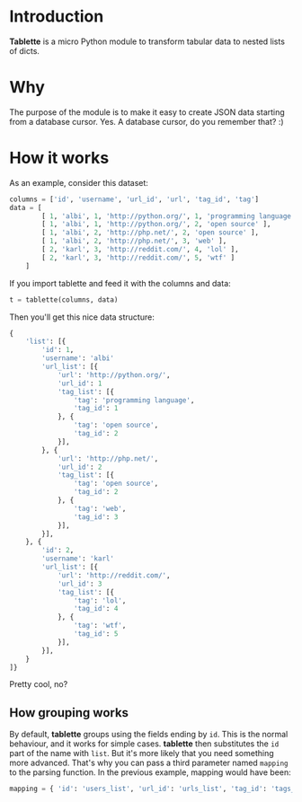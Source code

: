 Introduction
============

**Tablette** is a micro Python module to transform tabular data to nested
lists of dicts.


Why
===

The purpose of the module is to make it easy to create JSON data starting
from a database cursor. Yes. A database cursor, do you remember that? :)


How it works
============

As an example, consider this dataset:

```python
columns = ['id', 'username', 'url_id', 'url', 'tag_id', 'tag']
data = [
        [ 1, 'albi', 1, 'http://python.org/', 1, 'programming language' ],
        [ 1, 'albi', 1, 'http://python.org/', 2, 'open source' ],
        [ 1, 'albi', 2, 'http://php.net/', 2, 'open source' ],
        [ 1, 'albi', 2, 'http://php.net/', 3, 'web' ],
        [ 2, 'karl', 3, 'http://reddit.com/', 4, 'lol' ],
        [ 2, 'karl', 3, 'http://reddit.com/', 5, 'wtf' ]
    ]
```

If you import tablette and feed it with the columns and data:

```python
t = tablette(columns, data)
```

Then you'll get this nice data structure:

```python
{
    'list': [{
        'id': 1,
        'username': 'albi'
        'url_list': [{
            'url': 'http://python.org/',
            'url_id': 1
            'tag_list': [{
                'tag': 'programming language',
                'tag_id': 1
            }, {
                'tag': 'open source',
                'tag_id': 2
            }],
        }, {
            'url': 'http://php.net/',
            'url_id': 2
            'tag_list': [{
                'tag': 'open source',
                'tag_id': 2
            }, {
                'tag': 'web',
                'tag_id': 3
            }],
        }],
    }, {
        'id': 2,
        'username': 'karl'
        'url_list': [{
            'url': 'http://reddit.com/',
            'url_id': 3
            'tag_list': [{
                'tag': 'lol',
                'tag_id': 4
            }, {
                'tag': 'wtf',
                'tag_id': 5
            }],
        }],
    }
]}
```

Pretty cool, no?


How grouping works
------------------

By default, **tablette** groups using the fields ending by `id`. This is the
normal behaviour, and it works for simple cases. **tablette** then substitutes
the `id` part of the name with `list`.
But it's more likely that you need something more advanced. That's why you can
pass a third parameter named `mapping` to the parsing function.
In the previous example, mapping would have been:

```python
mapping = { 'id': 'users_list', 'url_id': 'urls_list', 'tag_id': 'tags_list' }
```
